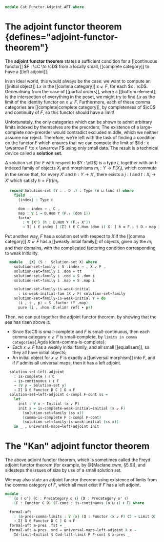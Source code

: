 <!--
```agda
open import Cat.Displayed.Instances.Subobjects
open import Cat.Diagram.Product.Indexed
open import Cat.Instances.Comma.Limits
open import Cat.Diagram.Limit.Initial
open import Cat.Diagram.Limit.Product
open import Cat.Diagram.Product.Power
open import Cat.Diagram.Initial.Weak
open import Cat.Diagram.Coseparator
open import Cat.Diagram.Limit.Base
open import Cat.Diagram.Initial
open import Cat.Functor.Adjoint
open import Cat.Instances.Comma
open import Cat.Prelude

import Cat.Reasoning as Cat
import Cat.Morphism as Morb
```
-->

```agda
module Cat.Functor.Adjoint.AFT where
```

# The adjoint functor theorem {defines="adjoint-functor-theorem"}

The **adjoint functor theorem** states a sufficient condition for a
[[continuous functor]] $F : \cC \to \cD$ from a locally small,
[[complete category]] to have a [[left adjoint]].

In an ideal world, this would always be the case: we want to compute an
[[initial object]] $Lx$ in the [[comma category]] $x \swarrow F$, for
each $x : \cD$. Generalising from the case of [[partial orders]], where
a [[bottom element]] is the intersection of everything in the poset, we
might try to find $Lx$ as the limit of the identity functor on $x
\swarrow F$. Furthermore, each of these comma categories are
[[complete|complete category]], by completeness of $\cC$ and continuity
of $F$, so this functor should have a limit!

Unfortunately, the only categories which can be shown to admit arbitrary
limits indexed by themselves are the preorders; The existence of a
large-complete *non*-preorder would contradict excluded middle, which we
neither assume nor reject. Therefore, we're left with the task of
finding a condition on the functor $F$ which ensures that we can compute
the limit of $\Id : x \swarrow F \to x \swarrow F$ using only small
data. The result is a technical device called a **solution set**.

<!--
```agda
module _ {o ℓ o'} {C : Precategory o ℓ} {D : Precategory o' ℓ} (F : Functor C D) where
  open ↓Obj

  private
    module C = Cat C
    module D = Cat D
    module F = Functor F
```
-->

A solution set (for $F$ with respect to $Y : \cD$) is a type $I$,
together with an $I$-indexed family of objects $X_i$ and morphisms $m_i
: Y \to F(X_i)$, which commute in the sense that, for every $X'$ and $h
: Y \to X'$, there exists a $j : I$ and $t : X_i \to X'$ which satisfy
$h = F(t)m_i$.

```agda
  record Solution-set (Y : ⌞ D ⌟) : Type (o ⊔ lsuc ℓ) where
    field
      {index} : Type ℓ

      dom : index → ⌞ C ⌟
      map : ∀ i → D.Hom Y (F.₀ (dom i))
      factor
        : ∀ {X'} (h : D.Hom Y (F.₀ X'))
        → ∃[ i ∈ index ] (Σ[ t ∈ C.Hom (dom i) X' ] h ≡ F.₁ t D.∘ map i)
```

<!--
```agda
  open Solution-set
```
-->

Put another way, $F$ has a solution set with respect to $X$ if the
[[comma category]] $X \swarrow F$ has a [[weakly initial family]] of
objects, given by the $m_i$ and their domains, with the complicated
factoring condition corresponding to weak initiality.

```agda
  module _ {X} (S :  Solution-set X) where
    solution-set→family : S .index → ⌞ X ↙ F ⌟
    solution-set→family i .dom = tt
    solution-set→family i .cod = S .dom i
    solution-set→family i .map = S .map i

    solution-set→family-is-weak-initial
      : is-weak-initial-fam (X ↙ F) solution-set→family
    solution-set→family-is-weak-initial Y = do
      (i , t , p) ← S .factor (Y .map)
      pure (i , ↓hom (D.elimr refl ∙ p))
```

Then, we can put together the adjoint functor theorem, by showing that
the sea has risen above it:

* Since $\cC$ is small-complete and $F$ is small-continuous, then each
  comma category $x \swarrow F$ is small-complete, by `limits in comma
  categories`{.Agda ident=comma-is-complete};
* Each $x \swarrow F$ has a weakly initial family, and all small
  [[equalisers]], so they all have initial objects;
* An initial object for $x \swarrow F$ is exactly a [[universal morphism]]
  into $F$, and if $F$ admits all universal maps, then it has a left
  adjoint.

```agda
  solution-set→left-adjoint
    : is-complete ℓ ℓ C
    → is-continuous ℓ ℓ F
    → (∀ y → Solution-set y)
    → Σ[ G ∈ Functor D C ] G ⊣ F
  solution-set→left-adjoint c-compl F-cont ss =
    let
      init : ∀ x → Initial (x ↙ F)
      init x = is-complete-weak-initial→initial (x ↙ F)
        (solution-set→family (ss x))
        (comma-is-complete F c-compl F-cont)
        (solution-set→family-is-weak-initial (ss x))
    in _ , universal-maps→left-adjoint init
```

# The "Kan" adjoint functor theorem

The above adjoint functor theorem, which is sometimes called the Freyd
adjoint functor theorem (for example, by @[Maclane:cwm, §5.6]), and
sidesteps the issues of size by use of a small solution set.

We may also state an adjoint functor theorem using existence of limits
from the comma category of $F$, which all must exist if $F$ has a left
adjoint.

```agda
module _
    {o ℓ o'} {C : Precategory o ℓ} {D : Precategory o' ℓ}
    (F : Functor C D) (F-cont : is-continuous (o ⊔ ℓ) ℓ F) where

  formal-aft
    : (a-pres-comma-limits : ∀ {x} (Q : Functor (x ↙ F) C) → Limit Q)
    → Σ[ G ∈ Functor D C ] G ⊣ F
  formal-aft a-pres .fst = _
  formal-aft a-pres .snd = universal-maps→left-adjoint λ x →
    Id-limit→Initial $ Cod-lift-limit F F-cont $ a-pres _
```
